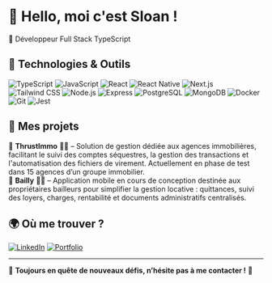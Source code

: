 # 👋 Hello, moi c'est Sloan !

🔹 Développeur Full Stack TypeScript
 
## 🚀 Technologies & Outils
![TypeScript](https://img.shields.io/badge/-TypeScript-3178C6?style=flat-square&logo=typescript&logoColor=white)
![JavaScript](https://img.shields.io/badge/-JavaScript-F7DF1E?style=flat-square&logo=javascript&logoColor=black)
![React](https://img.shields.io/badge/-React-61DAFB?style=flat-square&logo=react&logoColor=black)
![React Native](https://img.shields.io/badge/-React%20Native-61DAFB?style=flat-square&logo=react&logoColor=black)
![Next.js](https://img.shields.io/badge/-Next.js-000000?style=flat-square&logo=next.js&logoColor=white)
![Tailwind CSS](https://img.shields.io/badge/-Tailwind%20CSS-38B2AC?style=flat-square&logo=tailwind-css&logoColor=white)
![Node.js](https://img.shields.io/badge/-Node.js-339933?style=flat-square&logo=node.js&logoColor=white)
![Express](https://img.shields.io/badge/-Express-000000?style=flat-square&logo=express&logoColor=white)
![PostgreSQL](https://img.shields.io/badge/-PostgreSQL-336791?style=flat-square&logo=postgresql&logoColor=white)
![MongoDB](https://img.shields.io/badge/-MongoDB-47A248?style=flat-square&logo=mongodb&logoColor=white)
![Docker](https://img.shields.io/badge/-Docker-2496ED?style=flat-square&logo=docker&logoColor=white)
![Git](https://img.shields.io/badge/-Git-F05032?style=flat-square&logo=git&logoColor=white)
![Jest](https://img.shields.io/badge/-Jest-C21325?style=flat-square&logo=jest&logoColor=white)

## 📌 Mes projets
🔹 **ThrustImmo** 🏢🏡 – Solution de gestion dédiée aux agences immobilières, facilitant le suivi des comptes séquestres, la gestion des transactions et l'automatisation des fichiers de virement. Actuellement en phase de test dans 15 agences d’un groupe immobilier.  
🔹 **Bailly** 🌿🦥 – Application mobile en cours de conception destinée aux propriétaires bailleurs pour simplifier la gestion locative : quittances, suivi des loyers, charges, rentabilité et documents administratifs centralisés.   

## 🌍 Où me trouver ?
[![LinkedIn](https://img.shields.io/badge/-LinkedIn-0077B5?style=flat-square&logo=linkedin&logoColor=white)](https://www.linkedin.com/in/sloan-gauthier/)
[![Portfolio](https://img.shields.io/badge/-Portfolio-FF5722?style=flat-square&logo=web&logoColor=white)](https://www.sloan-gauthier.fr/)

---
🎯 **Toujours en quête de nouveaux défis, n’hésite pas à me contacter !** 🚀
